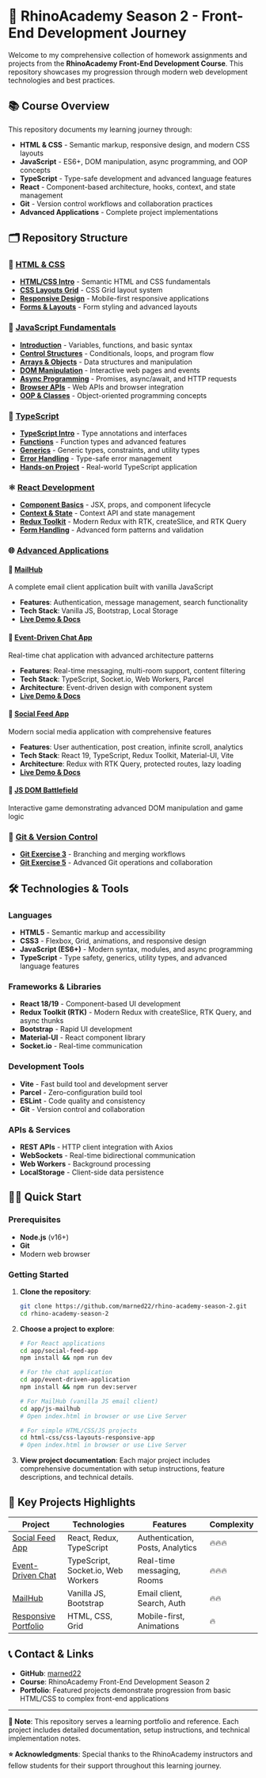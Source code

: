 # 🦏 RhinoAcademy Season 2 - Front-End Development Journey

Welcome to my comprehensive collection of homework assignments and projects from the **RhinoAcademy Front-End Development Course**. This repository showcases my progression through modern web development technologies and best practices.

## 📚 Course Overview

This repository documents my learning journey through:
- **HTML & CSS** - Semantic markup, responsive design, and modern CSS layouts
- **JavaScript** - ES6+, DOM manipulation, async programming, and OOP concepts  
- **TypeScript** - Type-safe development and advanced language features
- **React** - Component-based architecture, hooks, context, and state management
- **Git** - Version control workflows and collaboration practices
- **Advanced Applications** - Complete project implementations

## 🗂️ Repository Structure

### 📁 [HTML & CSS](html-css/)
- **[HTML/CSS Intro](html-css/html-css-intro/)** - Semantic HTML and CSS fundamentals
- **[CSS Layouts Grid](html-css/css-layouts-grid/)** - CSS Grid layout system
- **[Responsive Design](html-css/css-layouts-responsive-app/)** - Mobile-first responsive applications
- **[Forms & Layouts](html-css/html-forms-css-layouts/)** - Form styling and advanced layouts

### 🚀 [JavaScript Fundamentals](js-class/)
- **[Introduction](js-class/js-introduction-class-1/)** - Variables, functions, and basic syntax
- **[Control Structures](js-class/js-control-structures/)** - Conditionals, loops, and program flow
- **[Arrays & Objects](js-class/js-arrays-loops-objects-class-3/)** - Data structures and manipulation
- **[DOM Manipulation](js-class/js-dom-class-6/)** - Interactive web pages and events
- **[Async Programming](js-class/js-async-awair-promises-exercises/)** - Promises, async/await, and HTTP requests
- **[Browser APIs](js-class/js-browser-apis/)** - Web APIs and browser integration
- **[OOP & Classes](js-class/js-oop-classes-and-intheritance/)** - Object-oriented programming concepts

### 📘 [TypeScript](ts-class/)
- **[TypeScript Intro](ts-class/ts-intro/)** - Type annotations and interfaces
- **[Functions](ts-class/ts-functions/)** - Function types and advanced features
- **[Generics](ts-class/ts-generics/)** - Generic types, constraints, and utility types
- **[Error Handling](ts-class/error-handling-exercise-class/)** - Type-safe error management
- **[Hands-on Project](ts-class/ts-hands-on/)** - Real-world TypeScript application

### ⚛️ [React Development](react/)
- **[Component Basics](react/To-do%20app/)** - JSX, props, and component lifecycle
- **[Context & State](react/class-11/)** - Context API and state management
- **[Redux Toolkit](react/class-16-redux/)** - Modern Redux with RTK, createSlice, and RTK Query
- **[Form Handling](react/to-do-app-with-form/)** - Advanced form patterns and validation

### 🌐 [Advanced Applications](app/)

#### 📧 [MailHub](app/js-mailhub/)
A complete email client application built with vanilla JavaScript
- **Features**: Authentication, message management, search functionality
- **Tech Stack**: Vanilla JS, Bootstrap, Local Storage
- **[Live Demo & Docs](app/js-mailhub/Readme.md)**

#### 💬 [Event-Driven Chat App](app/event-driven-application/)
Real-time chat application with advanced architecture patterns
- **Features**: Real-time messaging, multi-room support, content filtering
- **Tech Stack**: TypeScript, Socket.io, Web Workers, Parcel
- **Architecture**: Event-driven design with component system
- **[Live Demo & Docs](app/event-driven-application/README.md)**

#### 📱 [Social Feed App](app/social-feed-app/)
Modern social media application with comprehensive features
- **Features**: User authentication, post creation, infinite scroll, analytics
- **Tech Stack**: React 19, TypeScript, Redux Toolkit, Material-UI, Vite
- **Architecture**: Redux with RTK Query, protected routes, lazy loading
- **[Live Demo & Docs](app/social-feed-app/README.md)**

#### 🏰 [JS DOM Battlefield](app/js-dom-battlefield/)
Interactive game demonstrating advanced DOM manipulation and game logic

### 🔧 [Git & Version Control](git/)
- **[Git Exercise 3](git/git-exercise-3/)** - Branching and merging workflows
- **[Git Exercise 5](git/git-exercise-5/)** - Advanced Git operations and collaboration

## 🛠️ Technologies & Tools

### Languages
- **HTML5** - Semantic markup and accessibility
- **CSS3** - Flexbox, Grid, animations, and responsive design  
- **JavaScript (ES6+)** - Modern syntax, modules, and async programming
- **TypeScript** - Type safety, generics, utility types, and advanced language features

### Frameworks & Libraries
- **React 18/19** - Component-based UI development
- **Redux Toolkit (RTK)** - Modern Redux with createSlice, RTK Query, and async thunks
- **Bootstrap** - Rapid UI development
- **Material-UI** - React component library
- **Socket.io** - Real-time communication

### Development Tools
- **Vite** - Fast build tool and development server
- **Parcel** - Zero-configuration build tool
- **ESLint** - Code quality and consistency
- **Git** - Version control and collaboration

### APIs & Services
- **REST APIs** - HTTP client integration with Axios
- **WebSockets** - Real-time bidirectional communication
- **Web Workers** - Background processing
- **LocalStorage** - Client-side data persistence

## 🏃‍♂️ Quick Start

### Prerequisites
- **Node.js** (v16+)
- **Git**
- Modern web browser

### Getting Started

1. **Clone the repository**:
   ```bash
   git clone https://github.com/marned22/rhino-academy-season-2.git
   cd rhino-academy-season-2
   ```

2. **Choose a project to explore**:
   ```bash
   # For React applications
   cd app/social-feed-app
   npm install && npm run dev
   
   # For the chat application
   cd app/event-driven-application
   npm install && npm run dev:server
   
   # For MailHub (vanilla JS email client)
   cd app/js-mailhub
   # Open index.html in browser or use Live Server
   
   # For simple HTML/CSS/JS projects
   cd html-css/css-layouts-responsive-app
   # Open index.html in browser or use Live Server
   ```

3. **View project documentation**:
   Each major project includes comprehensive documentation with setup instructions, feature descriptions, and technical details.

## 🎯 Key Projects Highlights

| Project | Technologies | Features | Complexity |
|---------|-------------|----------|------------|
| [Social Feed App](app/social-feed-app/) | React, Redux, TypeScript | Authentication, Posts, Analytics | 🔥🔥🔥 |
| [Event-Driven Chat](app/event-driven-application/) | TypeScript, Socket.io, Web Workers | Real-time messaging, Rooms | 🔥🔥🔥 |
| [MailHub](app/js-mailhub/) | Vanilla JS, Bootstrap | Email client, Search, Auth | 🔥🔥 |
| [Responsive Portfolio](html-css/css-layouts-responsive-app/) | HTML, CSS, Grid | Mobile-first, Animations | 🔥 |

## 📞 Contact & Links

- **GitHub**: [marned22](https://github.com/marned22)
- **Course**: RhinoAcademy Front-End Development Season 2
- **Portfolio**: Featured projects demonstrate progression from basic HTML/CSS to complex front-end applications

---

**📝 Note**: This repository serves a learning portfolio and reference. Each project includes detailed documentation, setup instructions, and technical implementation notes.

**⭐ Acknowledgments**: Special thanks to the RhinoAcademy instructors and fellow students for their support throughout this learning journey.
